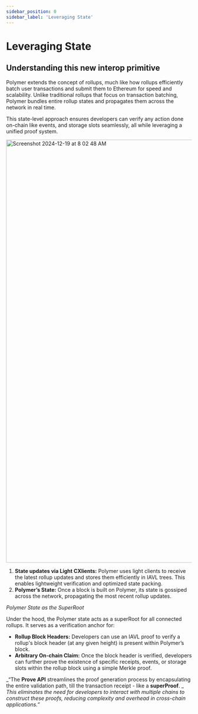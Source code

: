 ```yaml
---
sidebar_position: 0
sidebar_label: 'Leveraging State'
---
```


# Leveraging State

## Understanding this new interop primitive
Polymer extends the concept of rollups, much like how rollups efficiently batch user transactions and submit them to Ethereum for speed and scalability. Unlike traditional rollups that focus on transaction batching, Polymer bundles entire rollup states and propagates them across the network in real time.

This state-level approach ensures developers can verify any action done on-chain like events, and storage slots seamlessly, all while leveraging a unified proof system.

<img width="1147" alt="Screenshot 2024-12-19 at 8 02 48 AM" src="https://github.com/user-attachments/assets/1e138c39-7c2b-4027-bc49-62ec14e38512" />

1. **State updates via Light CXlients:** Polymer uses light clients to receive the latest rollup updates and stores them efficiently in IAVL trees. This enables lightweight verification and optimized state packing.
2. **Polymer’s State:** Once a block is built on Polymer, its state is gossiped across the network, propagating the most recent rollup updates.

_Polymer State as the SuperRoot_

Under the hood, the Polymer state acts as a superRoot for all connected rollups. It serves as a verification anchor for:
- **Rollup Block Headers:** Developers can use an IAVL proof to verify a rollup's block header (at any given height) is present within Polymer’s block.
- **Arbitrary On-chain Claim:** Once the block header is verified, developers can further prove the existence of specific receipts, events, or storage slots within the rollup block using a simple Merkle proof.

_“The **Prove API** streamlines the proof generation process by encapsulating the entire validation path, till the transaction receipt - like a **superProof**. _
_This eliminates the need for developers to interact with multiple chains to construct these proofs, reducing complexity and overhead in cross-chain applications.”_
